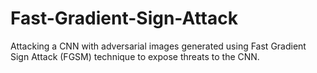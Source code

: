# Fast-Gradient-Sign-Attack

Attacking a CNN with adversarial images generated using Fast Gradient Sign Attack (FGSM) technique to expose threats to the CNN. 
